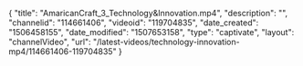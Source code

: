 {
    "title": "AmaricanCraft_3_Technology&Innovation.mp4",
    "description": "",
    "channelid": "114661406",
    "videoid": "119704835",
    "date_created": "1506458155",
    "date_modified": "1507653158",
    "type": "captivate",
    "layout": "channelVideo",
    "url": "\/latest-videos\/technology-innovation-mp4\/114661406-119704835"
}